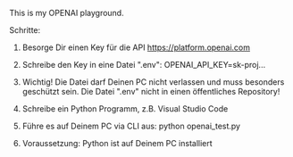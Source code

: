 This is my OPENAI playground.

Schritte:
1. Besorge Dir einen Key für die API    https://platform.openai.com
2. Schreibe den Key in eine Datei ".env": OPENAI_API_KEY=sk-proj...
3. Wichtig! Die Datei darf Deinen PC nicht verlassen und muss besonders geschützt sein. Die Datei ".env" nicht in einen öffentliches Repository!
4. Schreibe ein Python Programm, z.B. Visual Studio Code
5. Führe es auf Deinem PC via CLI aus: python openai_test.py

6. Voraussetzung: Python ist auf Deinem PC installiert
